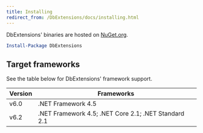 ```yaml
---
title: Installing
redirect_from: /DbExtensions/docs/installing.html
---
```


DbExtensions' binaries are hosted on [NuGet.org](https://www.nuget.org/packages/DbExtensions).

```powershell
Install-Package DbExtensions
```

Target frameworks
-----------------
See the table below for DbExtensions' framework support.

Version | Frameworks
------- | ----------
v6.0    | .NET Framework 4.5
v6.2    | .NET Framework 4.5; .NET Core 2.1; .NET Standard 2.1
